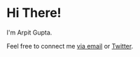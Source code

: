 # Hi There!

I'm Arpit Gupta. 

Feel free to connect me [via email](mailto:gigaArpit@gmail.com) or [Twitter](https://x.com/gigaArpit).
